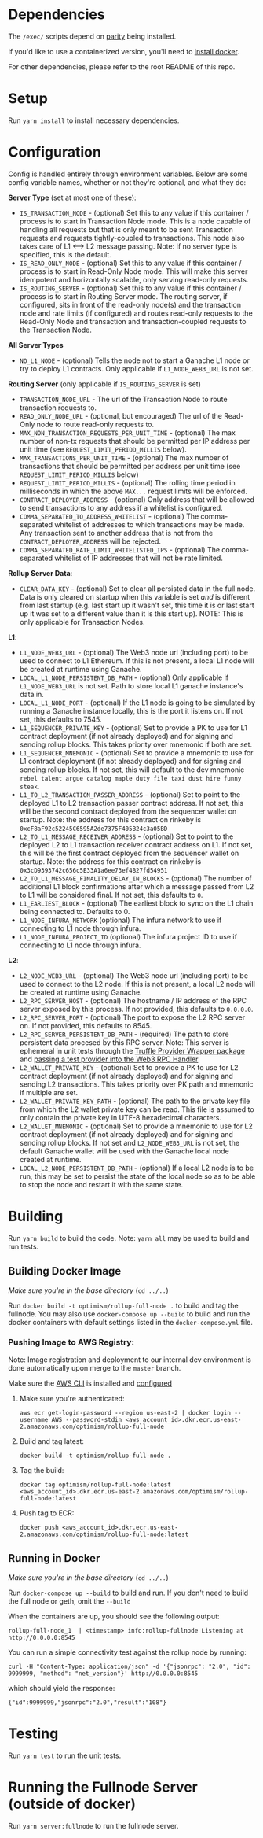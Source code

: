 # Dependencies
The `/exec/` scripts depend on [parity](https://github.com/paritytech/parity-ethereum/releases/tag/v2.5.13) being installed.

If you'd like to use a containerized version, you'll need to [install docker](https://docs.docker.com/install/).

For other dependencies, please refer to the root README of this repo.

# Setup
Run `yarn install` to install necessary dependencies.

# Configuration
Config is handled entirely through environment variables. Below are some config variable names, whether or not they're optional, and what they do:

**Server Type** (set at most one of these):
* `IS_TRANSACTION_NODE` - (optional) Set this to any value if this container / process is to start in Transaction Node mode. This is a node capable of handling all requests but that is only meant to be sent Transaction requests and requests tightly-coupled to transactions. This node also takes care of L1 <--> L2 message passing. Note: If no server type is specified, this is the default.
* `IS_READ_ONLY_NODE` - (optional) Set this to any value if this container / process is to start in Read-Only Node mode. This will make this server idempotent and horizontally scalable, only serving read-only requests.
* `IS_ROUTING_SERVER` - (optional) Set this to any value if this container / process is to start in Routing Server mode. The routing server, if configured, sits in front of the read-only node(s) and the transaction node and rate limits (if configured) and routes read-only requests to the Read-Only Node and transaction and transaction-coupled requests to the Transaction Node.

**All Server Types**
* `NO_L1_NODE` - (optional) Tells the node not to start a Ganache L1 node or try to deploy L1 contracts. Only applicable if `L1_NODE_WEB3_URL` is not set. 

**Routing Server** (only applicable if `IS_ROUTING_SERVER` is set)
* `TRANSACTION_NODE_URL` - The url of the Transaction Node to route transaction requests to.
* `READ_ONLY_NODE_URL` - (optional, but encouraged) The url of the Read-Only node to route read-only requests to.
* `MAX_NON_TRANSACTION_REQUESTS_PER_UNIT_TIME` - (optional) The max number of non-tx requests that should be permitted per IP address per unit time (see `REQUEST_LIMIT_PERIOD_MILLIS` below).
* `MAX_TRANSACTIONS_PER_UNIT_TIME` - (optional) The max number of transactions that should be permitted per address per unit time (see `REQUEST_LIMIT_PERIOD_MILLIS` below) 
* `REQUEST_LIMIT_PERIOD_MILLIS` - (optional) The rolling time period in milliseconds in which the above `MAX...` request limits will be enforced.
* `CONTRACT_DEPLOYER_ADDRESS` - (optional) Only address that will be allowed to send transactions to any address if a whitelist is configured.
* `COMMA_SEPARATED_TO_ADDRESS_WHITELIST` - (optional) The comma-separated whitelist of addresses to which transactions may be made. Any transaction sent to another address that is not from the `CONTRACT_DEPLOYER_ADDRESS` will be rejected.
* `COMMA_SEPARATED_RATE_LIMIT_WHITELISTED_IPS` - (optional) The comma-separated whitelist of IP addresses that will not be rate limited. 

**Rollup Server Data**:
* `CLEAR_DATA_KEY` - (optional) Set to clear all persisted data in the full node. Data is only cleared on startup when this variable is set _and_ is different from last startup (e.g. last start up it wasn't set, this time it is or last start up it was set to a different value than it is this start up). NOTE: This is only applicable for Transaction Nodes.

**L1**:
* `L1_NODE_WEB3_URL` - (optional) The Web3 node url (including port) to be used to connect to L1 Ethereum. If this is not present, a local L1 node will be created at runtime using Ganache.
* `LOCAL_L1_NODE_PERSISTENT_DB_PATH` - (optional) Only applicable if `L1_NODE_WEB3_URL` is not set. Path to store local L1 ganache instance's data in.
* `LOCAL_L1_NODE_PORT` - (optional) If the L1 node is going to be simulated by running a Ganache instance locally, this is the port it listens on. If not set, this defaults to 7545.
* `L1_SEQUENCER_PRIVATE_KEY` - (optional) Set to provide a PK to use for L1 contract deployment (if not already deployed) and for signing and sending rollup blocks. This takes priority over mnemonic if both are set.
* `L1_SEQUENCER_MNEMONIC` - (optional) Set to provide a mnemonic to use for L1 contract deployment (if not already deployed) and for signing and sending rollup blocks. If not set, this will default to the dev mnemonic `rebel talent argue catalog maple duty file taxi dust hire funny steak`.
* `L1_TO_L2_TRANSACTION_PASSER_ADDRESS` - (optional) Set to point to the deployed L1 to L2 transaction passer contract address. If not set, this will be the second contract deployed from the sequencer wallet on startup. Note: the address for this contract on rinkeby is `0xcF8aF92c52245C6595A2de7375F405B24c3a05BD` 
* `L2_TO_L1_MESSAGE_RECEIVER_ADDRESS` - (optional) Set to point to the deployed L2 to L1 transaction receiver contract address on L1. If not set, this will be the first contract deployed from the sequencer wallet on startup. Note: the address for this contract on rinkeby is `0x3cD9393742c656c5E33A1a6ee73ef4B27fd54951`
* `L2_TO_L1_MESSAGE_FINALITY_DELAY_IN_BLOCKS` - (optional) The number of additional L1 block confirmations after which a message passed from L2 to L1 will be considered final. If not set, this defaults to `0`.
* `L1_EARLIEST_BLOCK` - (optional) The earliest block to sync on the L1 chain being connected to. Defaults to 0.
* `L1_NODE_INFURA_NETWORK` (optional) The infura network to use if connecting to L1 node through infura.
* `L1_NODE_INFURA_PROJECT_ID` (optional) The infura project ID to use if connecting to L1 node through infura.

**L2**:
* `L2_NODE_WEB3_URL` - (optional) The Web3 node url (including port) to be used to connect to the L2 node. If this is not present, a local L2 node will be created at runtime using Ganache.
* `L2_RPC_SERVER_HOST` - (optional) The hostname / IP address of the RPC server exposed by this process. If not provided, this defaults to `0.0.0.0`.
* `L2_RPC_SERVER_PORT` - (optional) The port to expose the L2 RPC server on. If not provided, this defaults to 8545.
* `L2_RPC_SERVER_PERSISTENT_DB_PATH` - (required) The path to store persistent data procesed by this RPC server. Note: This server is ephemeral in unit tests through the [Truffle Provider Wrapper package](https://github.com/ethereum-optimism/optimism-monorepo/tree/master/packages/ovm-truffle-provider-wrapper) and [passing a test provider into the Web3 RPC Handler](https://github.com/ethereum-optimism/optimism-monorepo/blob/master/packages/rollup-full-node/src/app/test-web3-rpc-handler.ts#L43)
* `L2_WALLET_PRIVATE_KEY` - (optional) Set to provide a PK to use for L2 contract deployment (if not already deployed) and for signing and sending L2 transactions. This takes priority over PK path and mnemonic if multiple are set.
* `L2_WALLET_PRIVATE_KEY_PATH` - (optional) The path to the private key file from which the L2 wallet private key can be read. This file is assumed to only contain the private key in UTF-8 hexadecimal characters.
* `L2_WALLET_MNEMONIC` - (optional) Set to provide a mnemonic to use for L2 contract deployment (if not already deployed) and for signing and sending rollup blocks. If not set and `L2_NODE_WEB3_URL` is not set, the default Ganache wallet will be used with the Ganache local node created at runtime.
* `LOCAL_L2_NODE_PERSISTENT_DB_PATH` - (optional) If a local L2 node is to be run, this may be set to persist the state of the local node so as to be able to stop the node and restart it with the same state.

# Building
Run `yarn build` to build the code. Note: `yarn all` may be used to build and run tests.

## Building Docker Image
_Make sure you're in the base directory_ (`cd ../..`)

Run `docker build -t optimism/rollup-full-node .` to build and tag the fullnode.
You may also use `docker-compose up --build` to build and run the docker containers with default settings listed in the `docker-compose.yml` file.

### Pushing Image to AWS Registry:
Note: Image registration and deployment to our internal dev environment is done automatically upon merge to the `master` branch.

Make sure the [AWS CLI](https://docs.aws.amazon.com/cli/latest/userguide/cli-chap-install.html) is installed and [configured](https://docs.aws.amazon.com/cli/latest/userguide/cli-chap-configure.html#cli-quick-configuration)

1. Make sure you're authenticated: 
    ```
    aws ecr get-login-password --region us-east-2 | docker login --username AWS --password-stdin <aws_account_id>.dkr.ecr.us-east-2.amazonaws.com/optimism/rollup-full-node
    ```
2. Build and tag latest: 
    ```
    docker build -t optimism/rollup-full-node .
    ```
3. Tag the build: 
    ```
    docker tag optimism/rollup-full-node:latest <aws_account_id>.dkr.ecr.us-east-2.amazonaws.com/optimism/rollup-full-node:latest
    ```
4. Push tag to ECR:
    ```
    docker push <aws_account_id>.dkr.ecr.us-east-2.amazonaws.com/optimism/rollup-full-node:latest
    ``` 

## Running in Docker
_Make sure you're in the base directory_ (`cd ../..`)

Run `docker-compose up --build` to build and run. If you don't need to build the full node or geth, omit the `--build`

When the containers are up, you should see the following output:
```
rollup-full-node_1  | <timestamp> info:rollup-fullnode Listening at http://0.0.0.0:8545
```

You can run a simple connectivity test against the rollup node by running:
```
curl -H "Content-Type: application/json" -d '{"jsonrpc": "2.0", "id": 9999999, "method": "net_version"}' http://0.0.0.0:8545
```
which should yield the response:
```
{"id":9999999,"jsonrpc":"2.0","result":"108"}
```

# Testing
Run `yarn test` to run the unit tests.

# Running the Fullnode Server (outside of docker)
Run `yarn server:fullnode` to run the fullnode server.

